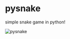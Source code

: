 # pysnake
simple snake game in python!

![pysnake](https://user-images.githubusercontent.com/108472216/185433196-92dbfb2d-84ec-4ddc-8b3c-371152bf6862.jpg)
